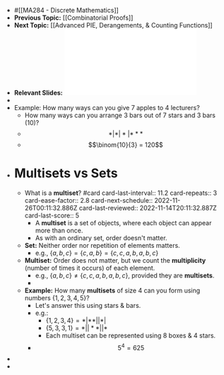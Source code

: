 - #[[MA284 - Discrete Mathematics]]
- **Previous Topic:** [[Combinatorial Proofs]]
- **Next Topic:** [[Advanced PIE, Derangements, & Counting Functions]]
- **Relevant Slides:** ![MA284-Week05.pdf](../assets/MA284-Week05_1664971430860_0.pdf)
-
- Example: How many ways can you give 7 apples to 4 lecturers?
	- How many ways can you arrange 3 bars out of 7 stars and 3 bars (10)?
	- $$* | * | * | * * *$$
	- $$\binom{10}{3} = 120$$
- # Multisets vs Sets
	- What is a **multiset**? #card
	  card-last-interval:: 11.2
	  card-repeats:: 3
	  card-ease-factor:: 2.8
	  card-next-schedule:: 2022-11-26T00:11:32.886Z
	  card-last-reviewed:: 2022-11-14T20:11:32.887Z
	  card-last-score:: 5
		- A **multiset** is a set of objects, where each object can appear more than once.
		- As with an ordinary set, order doesn't matter.
	- **Set:** Neither order nor repetition of elements matters.
		- e.g., $\{a,b,c\} = \{c,a,b\} = \{c,c,a,b,a,b,c\}$
	- **Multiset:** Order does not matter, but we count the **multiplicity** (number of times it occurs) of each element.
		- e.g., $\{a,b,c\} \neq \{c,c,a,b,a,b,c\}$, provided they are **multisets**.
		-
	- **Example:** How many **multisets** of size 4 can you form using numbers $\{1,2,3,4,5\}$?
		- Let's answer this using stars & bars.
		- e.g.:
			- $\{1,2,3,4\} = * | ** | |*|$
			- $\{5,3,3,1\} = *||**||*$
			- Each multiset can be represented using 8 boxes & 4 stars.
		- $$5^4 = 625$$
-
-